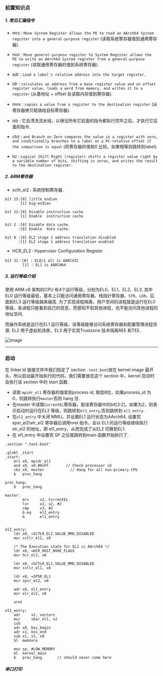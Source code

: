 
### 前置知识点
##### 1. 常见汇编指令
- mrs : `Move System Register allows the PE to read an AArch64 System register into a general-purpose register` (读取系统寄存器值到通用寄存器).

- msr : `Move general-purpose register to System Register allows the PE to write an AArch64 System register from a
general-purpose register` (读取通用寄存器的值到系统寄存器).

- adr : `Load a label's relative address into the target register`.

- ldr : `calculates an address from a base register value and an offset register value, loads a word
from memory, and writes it to a register` (从基地址 + offset 处读取内存值到寄存器).

- mov : `copies a value from a register to the destination register` (从寄存器拷贝赋值给目标寄存器).

- isb : 它会清洗流水线，以保证所有它前面的指令都执行完毕之后，才执行它后面的指令.
- cbz : `and Branch on Zero compares the value in a register with zero, and conditionally branches to a label at a PC-relative offset if the comparison is equal` (将寄存器的值和0 比较，如果相等则跳转到label).
- lsr : `Logical Shift Right (register) shifts a register value right by a variable number of bits, shifting in zeros, and writes the result to the destination register.` 


##### 2. ARM寄存器
- sctlr_el2 : 系统控制寄存器.
```
bit 25:[0] little_endian
       [1] big-endian 

bit 12:[0] Disable instruction cache
       [1] Enable  instruction cache

bit 2 :[0] Disable data cache.
      :[0] Enable  data cache.

bit 0 :[0] EL2 stage 1 address translation disabled
      :[1] EL2 stage 1 address translation enabled
```
- HCR_EL2 : Hypervisor Configuration Register
```
bit 31：[0] : EL0/1 all is AARCH32
        [1] : EL1 is AARCH64
```

##### 3. 运行等级介绍
使用  ARM.v8 架构的CPU 有4个运行等级，分别为EL0、EL1、EL2、EL3, 其中EL0 运行等级最低，基本上只能访问通用寄存器、栈指针寄存器、`STR`、`LDR`，后面到EL3 运行等级越来越高. 为了实现进程隔离，用户空间的进程就是运行在EL0 等级，各进程只能看到自己的信息，而感知不到其他进程，也不能访问其他进程的地址空间.

而操作系统是运行在EL1 运行等级，该等级能够访问系统寄存器和配置管理进程资源. EL2 用于虚拟机场景，EL3 用于实现Trustzone 技术隔离REE 和TEE.

![image](http://www.justfun.icu/wp-content/uploads/2022/03/tz_06.jpg)


---
### 启动

在 linker.ld 链接文件中我们指定了 section `.text.boot`放在 kernel image 最开头，所以启动最开始执行的代码，我们需要放在这个 section 中，kernel 启动时会执行该 section 中的 start 函数.

* 读取  `mpidr_el1` 寄存器的值拿到process id, 取低8位，如果process_id 为0，则跳转执行`master`否则 hang 住.
* 在master 中读取`CurrentEL`寄存器，取该寄存器中的bit[3:2]，如果为2，则表示启动时运行在EL2 等级，则跳转到`el2_entry`,否则跳转到 `el1_entry`.
* 在`el2_entry` 中关闭 MMU，并设置EL1 运行状态为AArch64, 设置完 spsr_el2\elr_el2 寄存器后调用nret 指令，会以 EL1 的运行等级继续执行 elr_el2 的地址，即 el1_entry，从而完成了从EL2 切换到EL1.
* 在 el1_entry 中设置完 SP 之后就跳转到main 函数开始执行了.

```
.section ".text.boot"

.globl _start
_start:
	mrs	x0, mpidr_el1		
	and	x0, x0,#0xFF        // Check processor id
	cbz	x0, master            // Hang for all non-primary CPU
	b	proc_hang

proc_hang: 
	b 	proc_hang

master:
        mrs     x2, CurrentEL
        lsr     x3, x2, #2
        cmp     x3, #2
	    b.eq    el2_entry
        b       el1_entry


el2_entry:
	ldr x0, =SCTLR_EL2_VALUE_MMU_DISABLED
	msr sctlr_el2, x0

	/* The Execution state for EL1 is AArch64 */
	ldr x0, =HCR_HOST_NVHE_FLAGS
	msr hcr_el2, x0

	ldr x0, =SCTLR_EL1_VALUE_MMU_DISABLED
	msr sctlr_el1, x0

	ldr x0, =SPSR_EL1
	msr spsr_el2, x0

	adr x0, el1_entry
	msr elr_el2, x0

	eret

el1_entry:
	adr     x2, vectors
	msr     vbar_el1, x2
	isb
	adr	x0, bss_begin
	adr	x1, bss_end
	sub	x1, x1, x0
	bl 	memzero

	mov	sp, #LOW_MEMORY 
	bl	kernel_main
	b 	proc_hang		// should never come here
```



##### 串口打印







